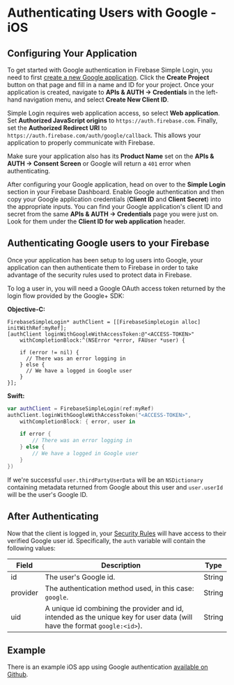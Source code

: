 # Authenticating Users with Google - iOS


## Configuring Your Application

To get started with Google authentication in Firebase Simple Login, you need to first [create a new Google application](https://cloud.google.com/console). Click the __Create Project__ button on that page and fill in a name and ID for your project. Once your application is created, navigate to __APIs & AUTH → Credentials__ in the left-hand navigation menu, and select __Create New Client ID__.

Simple Login requires web application access, so select __Web application__. Set __Authorized JavaScript origins__ to `https://auth.firebase.com`. Finally, set the __Authorized Redirect URI__ to `https://auth.firebase.com/auth/google/callback`. This allows your application to properly communicate with Firebase.

Make sure your application also has its __Product Name__ set on the __APIs & AUTH → Consent Screen__ or Google will return a `401` error when authenticating.

After configuring your Google application, head on over to the __Simple Login__ section in your Firebase Dashboard. Enable Google authentication and then copy your Google application credentials (__Client ID__ and __Client Secret__) into the appropriate inputs. You can find your Google application's client ID and secret from the same __APIs & AUTH → Credentials__ page you were just on. Look for them under the __Client ID for web application__ header.


## Authenticating Google users to your Firebase

Once your application has been setup to log users into Google, your application can then authenticate them to Firebase in order to take advantage of the security rules used to protect data in Firebase.

To log a user in, you will need a Google OAuth access token returned by the login flow provided by the Google+ SDK:

__Objective-C:__
```obj
FirebaseSimpleLogin* authClient = [[FirebaseSimpleLogin alloc] initWithRef:myRef];
[authClient loginWithGoogleWithAccessToken:@"<ACCESS-TOKEN>"
    withCompletionBlock:^(NSError *error, FAUser *user) {

    if (error != nil) {
      // There was an error logging in
    } else {
      // We have a logged in Google user
    }
}];
```

__Swift:__
```swift
var authClient = FirebaseSimpleLogin(ref:myRef)
authClient.loginWithGoogleWithAccessToken("<ACCESS-TOKEN>",
    withCompletionBlock: { error, user in

    if error {
        // There was an error logging in
    } else {
        // We have a logged in Google user
    }
})
```


If we're successful `user.thirdPartyUserData` will be an `NSDictionary` containing metadata returned from Google about this user and `user.userId` will be the user's Google ID.


## After Authenticating

Now that the client is logged in, your [Security Rules](https://www.firebase.com/docs/ios/guide/securing-data.html) will have access to their verified Google user id. Specifically, the `auth` variable will contain the following values:

| Field | Description | Type |
| --- | --- | --- |
| id | The user's Google id. | String |
| provider | The authentication method used, in this case: `google`. | String |
| uid | A unique id combining the provider and id, intended as the unique key for user data (will have the format `google:<id>`). | String |


## Example

There is an example iOS app using Google authentication [available on Github](https://github.com/firebase/simple-login-demo-ios).
